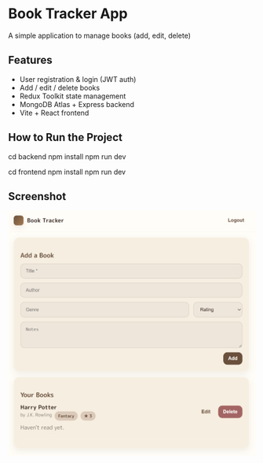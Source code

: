 # Book Tracker App
A simple application to manage books (add, edit, delete)

## Features
- User registration & login (JWT auth)
- Add / edit / delete books
- Redux Toolkit state management
- MongoDB Atlas + Express backend
- Vite + React frontend

## How to Run the Project
cd backend
npm install
npm run dev

cd frontend
npm install
npm run dev

## Screenshot
![App Screenshot](./frontend/src/Img/Screenshot-booktracker.png)
